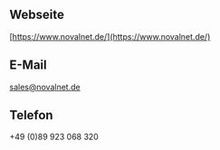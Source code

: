 ## Webseite

[https://www.novalnet.de/](https://www.novalnet.de/)

## E-Mail

[sales@novalnet.de](mailto:sales@novalnet.de)

## Telefon

+49 (0)89 923 068 320
